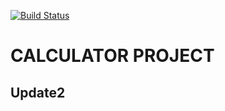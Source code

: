 [![Build Status](http://d5089d3d.ngrok.io/buildStatus/icon?job=calculator-cicd-pipeline)](http://d5089d3d.ngrok.io/job/calculator-cicd-pipeline/)
# CALCULATOR PROJECT
## Update2
